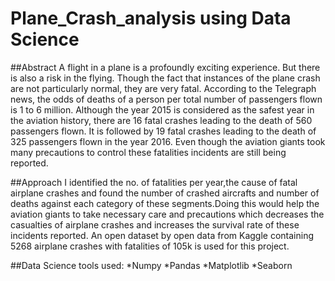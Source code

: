 # Plane_Crash_analysis using Data Science
##Abstract
A flight in a plane is a profoundly exciting experience. But there is also a risk in the flying. Though the fact that instances of the plane crash
are not particularly normal, they are very fatal. According to the Telegraph news, the odds of deaths
of a person per total number of passengers flown is 1 to 6 million. Although the year 2015 is considered as the safest
year in the aviation history, there are 16 fatal crashes leading to the death of 560 passengers flown. It is followed by 19
fatal crashes leading to the death of 325 passengers flown in the year 2016. Even though the aviation giants took many
precautions to control these fatalities incidents are still being reported.


##Approach
I  identified the no. of fatalities per year,the cause of fatal airplane crashes and found the number of crashed aircrafts and number of deaths against each
category of these segments.Doing this would help the aviation giants to take necessary care and precautions which decreases the casualties of airplane
crashes and increases the survival rate of these incidents reported. An open dataset by open data from Kaggle
containing 5268 airplane crashes with fatalities of 105k is used for this project.

##Data Science tools used:
*Numpy
*Pandas
*Matplotlib
*Seaborn

